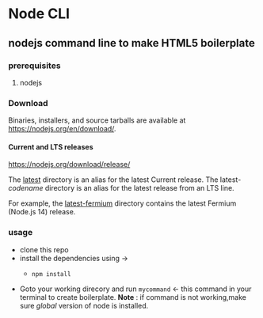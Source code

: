 # Node CLI 
## nodejs command line to make HTML5 boilerplate  
### prerequisites
1)  nodejs
### Download

Binaries, installers, and source tarballs are available at
	<https://nodejs.org/en/download/>.

#### Current and LTS releases
<https://nodejs.org/download/release/>
	
The [latest](https://nodejs.org/download/release/latest/) directory is an alias for the latest Current release. The latest-_codename_ directory is an alias for the latest release from an LTS line. 
	
For example, the [latest-fermium](https://nodejs.org/download/release/latest-fermium/) directory contains the latest Fermium (Node.js 14) release.
### usage 
- clone this repo
- install the dependencies using  ->
	*     npm install
- Goto your working direcory and run `mycommand` <- this command in your terminal to create boilerplate.
**Note** : if command is not working,make sure *global* version of node is installed.